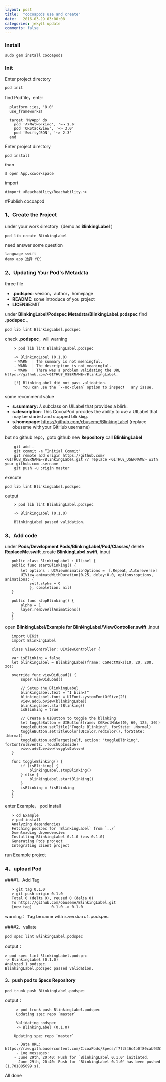 ```yaml
---
layout: post
title:  "cocoapods use and create"
date:   2016-03-29 03:00:08
categories: jekyll update
comments: false
---
```

### Install

```
sudo gem install cocoapods
```
### Init
Enter project directory 
    
 ```
 pod init
 ``` 
    
find Podfile，enter

  ```
    platform :ios, '8.0'
    use_frameworks!

    target 'MyApp' do
      pod 'AFNetworking', '~> 2.6'
      pod 'ORStackView', '~> 3.0'
      pod 'SwiftyJSON', '~> 2.3'
    end
  ```

Enter project directory 

 ```
 pod install
 ```  
then
 
 ```
 $ open App.xcworkspace
 ```
import

```
#import <Reachability/Reachability.h>
```   

#Publish cocoapod

### 1、Create the Project
under your work directory（demo as **BlinkingLabel** )
  
```  
pod lib create BlinkingLabel
```
need answer some question
 
 ```
 language swift 
 demo app 选择 YES
 ```
### 2、Updating Your Pod's Metadata  

three file

* **.podspec**: version，author，homepage
* **README**: some introduce of you project
* **LICENSE**:MIT

under  **BlinkingLabel/Podspec Metadata/BlinkingLabel.podspec** find  **.podspec** 。
   
```
pod lib lint BlinkingLabel.podspec
``` 
check **.podspec**，will warning
 
```
    > pod lib lint BlinkingLabel.podspec
    
    -> BlinkingLabel (0.1.0)
    - WARN  | The summary is not meaningful.
    - WARN  | The description is not meaningful.
    - WARN  | There was a problem validating the URL      https://github.com/<GITHUB_USERNAME>/BlinkingLabel.
 
    [!] BlinkingLabel did not pass validation.
        You can use the `--no-clean` option to inspect   any issue.
```
some recommend value

* **s.summary:** A subclass on UILabel that provides a blink.
* **s.description:** This CocoaPod provides the ability to use a UILabel that may be started and stopped blinking.
* **s.homepage:** https://github.com/obuseme/BlinkingLabel (replace obuseme with your GitHub username)

but  no github repo，goto github new **Repository** call **BlinkingLabel** 

```
    git add .
    git commit -m “Initial Commit"
    git remote add origin https://github.com/  <GITHUB_USERNAME>/BlinkingLabel.git // replace <GITHUB_USERNAME> with your github.com username
    git push -u origin master
```
execute
   
```
pod lib lint BlinkingLabel.podspec
```
output

```
    > pod lib lint BlinkingLabel.podspec                                
 
    -> BlinkingLabel (0.1.0)
 
    BlinkingLabel passed validation.
```
     
### 3、Add code
under  **Pods/Development Pods/BlinkingLabel/Pod/Classes/** delete **ReplaceMe.swift** ,create **BlinkingLabel.swift**, input

 ``` 
    public class BlinkingLabel : UILabel {
    public func startBlinking() {
        let options : UIViewAnimationOptions = ［.Repeat,.Autoreverse]
        UIView.animateWithDuration(0.25, delay:0.0, options:options, animations: {
            self.alpha = 0
            }, completion: nil)
    }
 
    public func stopBlinking() {
        alpha = 1
        layer.removeAllAnimations()
    }
    }
 ```
open **BlinkingLabel/Example for BlinkingLabel/ViewController.swift** ,input
 
 ```   
    import UIKit
    import BlinkingLabel
 
    class ViewController: UIViewController {
 
    var isBlinking = false
    let blinkingLabel = BlinkingLabel(frame: CGRectMake(10, 20, 200, 30))
 
    override func viewDidLoad() {
        super.viewDidLoad()
 
        // Setup the BlinkingLabel
        blinkingLabel.text = "I blink!"
        blinkingLabel.font = UIFont.systemFontOfSize(20)
        view.addSubview(blinkingLabel)
        blinkingLabel.startBlinking()
        isBlinking = true
 
        // Create a UIButton to toggle the blinking
        let toggleButton = UIButton(frame: CGRectMake(10, 60, 125, 30))
        toggleButton.setTitle("Toggle Blinking", forState: .Normal)
        toggleButton.setTitleColor(UIColor.redColor(), forState: .Normal)
        toggleButton.addTarget(self, action: "toggleBlinking", forControlEvents: .TouchUpInside)
        view.addSubview(toggleButton)
    }
 
    func toggleBlinking() {
        if (isBlinking) {
            blinkingLabel.stopBlinking()
        } else {
            blinkingLabel.startBlinking()
        }
        isBlinking = !isBlinking
    }
    }
 ```
enter Example， pod install

 ``` 
    > cd Example 
    > pod install
    Analyzing dependencies
    Fetching podspec for `BlinkingLabel` from `../`
    Downloading dependencies
    Installing BlinkingLabel 0.1.0 (was 0.1.0)
    Generating Pods project
    Integrating client project  
 ```   
run Example project

### 4、upload Pod

####1、Add Tag

 ```
    > git tag 0.1.0
    > git push origin 0.1.0
    Total 0 (delta 0), reused 0 (delta 0)
    To https://github.com/obuseme/BlinkingLabel.git
    [new tag]         0.1.0 -> 0.1.0
 ```   
  warning： Tag be same with s.version of .podspec

####2、valiate
```
pod spec lint BlinkingLabel.podspec
```   
  output：
    
   ```   
   > pod spec lint BlinkingLabel.podspec 
   -> BlinkingLabel (0.1.0)
   Analyzed 1 podspec.
   BlinkingLabel.podspec passed validation.
   ```
#### 3、push pod to **Specs Repository**
 
 ```
 pod trunk push BlinkingLabel.podspec
 ```   
 output：
  
```
     > pod trunk push BlinkingLabel.podspec 
     Updating spec repo `master`
 
     Validating podspec
     -> BlinkingLabel (0.1.0)
 
    Updating spec repo `master`
 
     - Data URL: https://raw.githubusercontent.com/CocoaPods/Specs/f7fb546c4b0f80cab93513fc228b274be6459ad2/Specs/BlinkingLabel/0.1.0/BlinkingLabel.podspec.json
     - Log messages:
    - June 29th, 20:40: Push for `BlinkingLabel 0.1.0' initiated.
    - June 29th, 20:40: Push for `BlinkingLabel 0.1.0' has been pushed (1.701885099 s).
```
All done

[jekyll]:      http://jekyllrb.com
[jekyll-gh]:   https://github.com/jekyll/jekyll
[jekyll-help]: https://github.com/jekyll/jekyll-help
